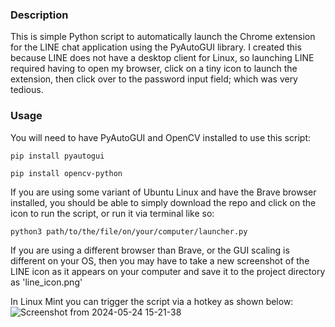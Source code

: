 ### Description
This is simple Python script to automatically launch the Chrome extension for the LINE chat application using the PyAutoGUI library.
I created this because LINE does not have a desktop client for Linux, so launching LINE required having to open my browser, click on a tiny icon to launch the extension, then click over to the password input field; which was very tedious.

### Usage
You will need to have PyAutoGUI and OpenCV installed to use this script:

`pip install pyautogui`

`pip install opencv-python`

If you are using some variant of Ubuntu Linux and have the Brave browser installed, you should be able to simply download the repo and click on the icon to run the script, or run it via terminal like so:

`python3 path/to/the/file/on/your/computer/launcher.py`

If you are using a different browser than Brave, or the GUI scaling is different on your OS,
then you may have to take a new screenshot of the LINE icon as it appears on your computer
and save it to the project directory as 'line_icon.png'

In Linux Mint you can trigger the script via a hotkey as shown below:
![Screenshot from 2024-05-24 15-21-38](https://github.com/NHV33/LINE_launcher/assets/145536545/ef679ff3-a628-4f36-a998-ad4c0432cc01)
